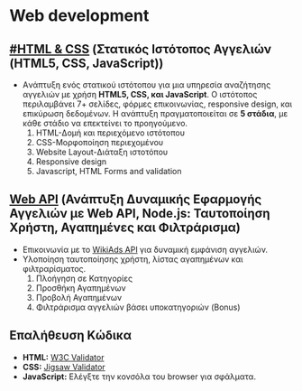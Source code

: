 # Web development

## [#HTML & CSS](https://github.com/Anthippi/Web-development/tree/main/HTML%20%26%20CSS) (Στατικός Ιστότοπος Αγγελιών (HTML5, CSS, JavaScript))
- Aνάπτυξη ενός στατικού ιστότοπου για μια υπηρεσία αναζήτησης αγγελιών με χρήση **HTML5, CSS, και JavaScript**. Ο ιστότοπος περιλαμβάνει 7+ σελίδες, φόρμες επικοινωνίας, responsive design, και επικύρωση δεδομένων. Η ανάπτυξη πραγματοποιείται σε **5 στάδια**, με κάθε στάδιο να επεκτείνει το προηγούμενο.
  1. HTML-Δομή και περιεχόμενο ιστότοπου
  2. CSS-Μορφοποίηση περιεχομένου
  3. Website Layout-Διάταξη ιστοτόπου
  4. Responsive design
  5. Javascript, HTML Forms and validation
     
## [Web API]() (Ανάπτυξη Δυναμικής Εφαρμογής Αγγελιών με Web API, Node.js: Ταυτοποίηση Χρήστη, Αγαπημένες και Φιλτράρισμα)
- Επικοινωνία με το [WikiAds API](https://wiki-ads.onrender.com) για δυναμική εμφάνιση αγγελιών.
- Υλοποίηση ταυτοποίησης χρήστη, λίστας αγαπημένων και φιλτραρίσματος.
  1. Πλοήγηση σε Κατηγορίες
  2. Προσθήκη Αγαπημένων
  3. Προβολή Αγαπημένων
  4. Φιλτράρισμα αγγελιών βάσει υποκατηγοριών (Bonus)
  
## Επαλήθευση Κώδικα
- **HTML:** [W3C Validator](https://validator.w3.org/)  
- **CSS:** [Jigsaw Validator](https://jigsaw.w3.org/css-validator/)  
- **JavaScript:** Ελέγξτε την κονσόλα του browser για σφάλματα.
